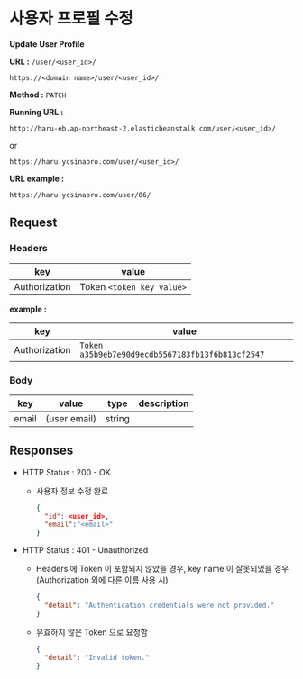 # 사용자 프로필 수정

**Update User Profile**

**URL :** `/user/<user_id>/`

`https://<domain name>/user/<user_id>/`

**Method :** `PATCH`

**Running URL :**

`http://haru-eb.ap-northeast-2.elasticbeanstalk.com/user/<user_id>/`

or

`https://haru.ycsinabro.com/user/<user_id>/`

**URL example :**

`https://haru.ycsinabro.com/user/86/`

## Request

### Headers

key           | value
------------- | -------------------------
Authorization | Token `<token key value>`

**example :**

key           | value
------------- | ------------------------------------------------
Authorization | `Token a35b9eb7e90d9ecdb5567183fb13f6b813cf2547`

### Body

key   | value        | type   | description
----- | ------------ | ------ | -----------
email | (user email) | string |             |

## Responses

- HTTP Status : 200 - OK

  - 사용자 정보 수정 완료

    ```json
    {
      "id": <user_id>,
      "email":"<email>"
    }
    ```

- HTTP Status : 401 - Unauthorized

  - Headers 에 Token 이 포함되지 않았을 경우, key name 이 잘못되었을 경우 (Authorization 외에 다른 이름 사용 시)

    ```json
    {
      "detail": "Authentication credentials were not provided."
    }
    ```

  - 유효하지 않은 Token 으로 요청함

    ```json
    {
      "detail": "Invalid token."
    }
    ```
